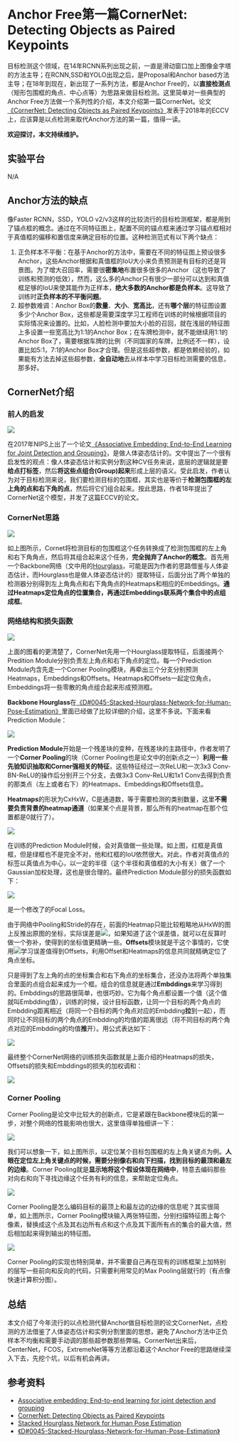 #                                 Anchor Free第一篇CornerNet: Detecting Objects as Paired Keypoints

目标检测这个领域，在14年RCNN系列出现之前，一直是滑动窗口加上图像金字塔的方法主导；在RCNN,SSD和YOLO出现之后，是Proposal和Anchor based方法主导；在18年到现在，新出现了一系列方法，都是Anchor Free的，以**直接检测点**（矩形包围框的角点、中心点等）为思路来做目标检测。这里简单对一些典型的Anchor Free方法做一个系列性的介绍，本文介绍第一篇CornerNet。论文[《CornerNet: Detecting Objects as Paired Keypoints》](https://arxiv.org/abs/1808.01244)发表于2018年的ECCV上，应该算是以点检测来取代Anchor方法的第一篇，值得一读。

**欢迎探讨，本文持续维护。**

## 实验平台

N/A

## Anchor方法的缺点

像Faster RCNN，SSD，YOLO v2/v3这样的比较流行的目标检测框架，都是用到了锚点框的概念。通过在不同特征图上，配置不同的锚点框来通过学习锚点框相对于真值框的偏移和置信度来确定目标的位置。这种检测范式有以下两个缺点：

1. 正负样本不平衡：在基于Anchor的方法中，需要在不同的特征图上预设很多Anchor，这些Anchor根据和真值框的IoU大小来负责预测是有目标的还是背景图。为了增大召回率，需要很**密集地**布置很多很多的Anchor（这也导致了训练和预测的低效），然而，这么多的Anchor只有很少一部分可以达到和真值框足够的IoU来使其能作为正样本，**绝大多数的Anchor都是负样本**。这导致了训练时**正负样本的不平衡问题**。
2. 超参数难调：Anchor Box的**数量**、**大小**、**宽高比**，还有**哪个层**的特征图设置多少个Anchor Box，这些都是需要深度学习工程师在训练的时候根据项目的实际情况来设置的。比如，人脸检测中要加大小脸的召回，就在浅层的特征图上多设置一些宽高比为1:1的Anchor Box；在车牌检测中，就不能继续用1:1的Anchor Box了，需要根据车牌的比例（不同国家的车牌，比例还不一样），设置比如5:1，7:1的Anchor Box才合理。但是这些超参数，都是依赖经验的，如果能有方法去掉这些超参数，**全自动地**去从样本中学习目标检测需要的信息，那多好。

## CornerNet介绍

### 前人的启发

![](images/566.png)

在2017年NIPS上出了一个论文[《Associative Embedding: End-to-End Learning for Joint Detection and Grouping》](https://arxiv.org/abs/1611.05424)，是做人体姿态估计的。文中提出了一个很有启发性的观点：像人体姿态估计和实例分割这种CV任务来说，底层的逻辑就是要**给点打标签**，然后**将这些点组合(Group)起来**形成上层的语义。受此启发，作者认为对于目标检测来说，我们要检测目标的包围框，其实也是等价于**检测包围框的左上角的点和右下角的点**，然后将它们组合起来。按此思路，作者18年提出了CornerNet这个模型，并发了这篇ECCV的论文。

### CornerNet思路

![](images/565.png)

如上图所示，Cornet将检测目标的包围框这个任务转换成了检测包围框的左上角和右下角角点，然后将其组合起来这个任务，**完全抛弃了Anchor的概念**。首先用一个Backbone网络（文中用的[Hourglass](https://github.com/Captain1986/CaptainBlackboard/blob/master/D%230045-Stacked-Hourglass-Network-for-Human-Pose-Estimation/D%230045.md)，可能是因为作者的思路借鉴与人体姿态估计，而Hourglass也是做人体姿态估计的）提取特征，后面分出了两个单独的检测器分别得到左上角角点和右下角角点的Heatmaps和相应的Embeddings。**通过Heatmaps定位角点的位置集合，再通过Embeddings联系两个集合中的点组成框**。

### 网络结构和损失函数

![](images/567.png)

上面的图看的更清楚了，CornerNet先用一个Hourglass提取特征，后面接两个Predition Module分别负责左上角点和右下角点的定位。每一个Prediction Module内含先走一个Corner Pooling模块，再牵出三个分支分别预测Heatmaps，Embeddings和Offsets。Heatmaps和Offsets一起定位角点，Embeddings将一些零散的角点组合起来形成预测框。

**Backbone Hourglass**在[《D#0045-Stacked-Hourglass-Network-for-Human-Pose-Estimation》](https://github.com/Captain1986/CaptainBlackboard/blob/master/D%230045-Stacked-Hourglass-Network-for-Human-Pose-Estimation/D%230045.md)里面已经做了比较详细的介绍，这里不多说。下面来看Prediction Module：

![](images/568.png)

**Prediction Module**开始是一个残差块的变种，在残差块的主路径中，作者发明了一个**Corner Pooling**的块（Corner Pooling也是论文中的创新点之一）**利用一些先验知识抽取和Corner强相关的特征**，这些特征经过一次ReLU和一次3x3 Conv-BN-ReLU的操作后分别开三个分支，去做3x3 Conv-ReLU和1x1 Conv去得到负责的那类点（左上或者右下）的Heatmaps、Embeddings和Offsets信息。

**Heatmaps**的形状为CxHxW，C是通道数，等于需要检测的类别数量，这里**不需要负责背景的heatmap通道**（如果某个点是背景，那么所有的heatmap在那个位置都是0就行了）。

![](images/569.png)

在训练的Prediction Module时候，会对真值做一些处理。如上图，红框是真值框，但是绿框也不是完全不对，他和红框的IoU依然很大。对此，作者对真值点的标签以真值点为中心，以一定的半径（这个半径和真值框的大小有关）做了一个Gaussian加权处理，这也是很合理的。最终Prediction Module部分的损失函数如下：

![](images/570.png)

是一个修改了的Focal Loss。

由于网络中Pooling和Stride的存在，前面的Heatmap只能比较粗略地从HxW的图上反推出原图的坐标，实际误差是![](images/571.png)，如果知道了这个误差值，就可以在反算时做一个弥补，使得到的坐标值更精确一些。**Offsets**模块就是干这个事情的，它使用![](images/572.png)学习误差值得到Offsets，利用Offset和Heatmaps的信息共同就精确定位了角点坐标。

只是得到了左上角的点的坐标集合和右下角点的坐标集合，还没办法将两个单独集合里面的点组合起来成为一个框。组合的信息就是通过**Embddings**来学习得到的。Embddings的思路很简单，也很巧妙。它为每个角点都设置一个值（这个值就叫Embdding值），训练的时候，设计目标函数，让同一个目标的两个角点的Embdding距离相近（将同一个目标的两个角点对应的Embdding**拉**到一起），而同时让不同目标的两个角点的Embdding的均值的距离很远（将不同目标的两个角点对应的Embdding的均值**推**开）。用公式表达如下：

![](images/573.png)

最终整个CornerNet网络的训练损失函数就是上面介绍的Heatmaps的损失，Offsets的损失和Embddings的损失的加权调和：

![](images/574.png)

### Corner Pooling

Corner Pooling是论文中比较大的创新点，它是紧跟在Backbone模块后的第一步，对整个网络的性能影响也很大，这里值得单独细讲一下：

![](images/575.png)

我们可以想象一下，如上图所示，以定位某个目标包围框的左上角关键点为例。**人眼在定位左上角关键点的时候，需要分别像右和向下扫描，找到目标的最顶和最左的边缘**。Corner Pooling就是**显示地将这个假设体现在网络中**，特意去编码那些对向右和向下寻找边缘这个任务有利的信息，来帮助定位角点。

![](images/576.png)

Corner Pooling是怎么编码目标的最顶上和最左边的边缘的信息呢？其实很简单，如上图所示，Corner Pooling模块输入两张特征图，分别扫描特征图上每个像素，替换成这个点及其右边所有点和这个点及其下面所有点的集合的最大值，然后相加起来得到输出的特征图。

![](images/577.png)

Corner Pooling的实现也特别简单，并不需要自己再在现有的训练框架上加特别的层写一些前向和反向的代码，只需要利用常见的Max Pooling层就行的（有点像快速计算积分图）。

## 总结

本文介绍了今年流行的以点检测代替Anchor做目标检测的论文CornerNet，点检测的方法借鉴了人体姿态估计和实例分割里面的思想，避免了Anchor方法中正负样本不均衡和需要手动调的那些超参数那些弊端。CornerNet出来后，CenterNet，FCOS，ExtremeNet等等方法都沿着这个Anchor Free的思路继续深入下去，先挖个坑，以后有机会再讲。

## 参考资料

+ [Associative embedding: End-to-end learning for joint detection and grouping](https://arxiv.org/abs/1611.05424)
+ [CornerNet: Detecting Objects as Paired Keypoints](https://arxiv.org/abs/1808.01244)
+ [Stacked Hourglass Network for Human Pose Estimation](https://arxiv.org/abs/1603.06937)
+ [《D#0045-Stacked-Hourglass-Network-for-Human-Pose-Estimation》](https://github.com/Captain1986/CaptainBlackboard/blob/master/D%230045-Stacked-Hourglass-Network-for-Human-Pose-Estimation/D%230045.md)
